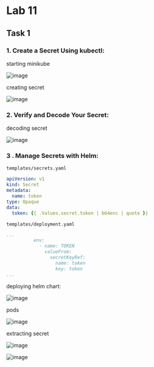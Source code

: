 # Lab 11

## Task 1

### 1. Create a Secret Using kubectl:

starting minikube

![image](https://github.com/user-attachments/assets/000686c3-e242-42b3-af3b-dd6abbfa033b)

creating secret

![image](https://github.com/user-attachments/assets/382ebae2-3413-47df-9dd8-22554422713b)


### 2. Verify and Decode Your Secret:

decoding secret

![image](https://github.com/user-attachments/assets/d391e475-4fcb-42e1-b920-597072bfffb4)


### 3 . Manage Secrets with Helm:

`templates/secrets.yaml`

```yaml
apiVersion: v1
kind: Secret
metadata:
  name: token
type: Opaque
data:
  token: {{ .Values.secret.token | b64enc | quote }}
```

`templates/deployment.yaml`

```yaml
...
          env:
            - name: TOKEN
              valueFrom:
                secretKeyRef:
                  name: token
                  key: token
...
```

deploying helm chart:

![image](https://github.com/user-attachments/assets/83fc5613-6cb8-4af8-9912-e717bf558940)

pods

![image](https://github.com/user-attachments/assets/a8fba0d1-78e1-4527-a8cb-b52e78f0c2fa)

extracting secret

![image](https://github.com/user-attachments/assets/9f951a0f-2aa1-4a62-87fe-c723a375c222)

![image](https://github.com/user-attachments/assets/87f2a0bc-1372-4b6d-8bdf-73733d6194c4)
